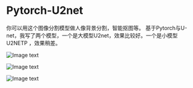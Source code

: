 # Pytorch-U2net
你可以用这个图像分割模型做人像背景分割，智能抠图等。
基于Pytorch与U-net，我写了两个模型，一个是大模型U2net，效果比较好。一个是小模型U2NETP
，效果稍差。

![Image text](https://github.com/wa1tzy/Pytorch-U2net/blob/master/test_data/test_images/girl.png)

![Image text](https://github.com/wa1tzy/Pytorch-U2net/blob/master/test_data/u2net_results/girl.png)

![Image text](https://github.com/wa1tzy/Pytorch-U2net/blob/master/test_data/u2net_crops/girl_crop.png)
